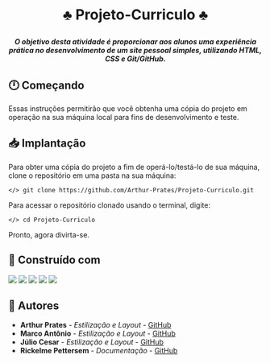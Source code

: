 # <p align="center">♣️ Projeto-Curriculo ♣️</p>

<b><em><p align="center">  O objetivo desta atividade é proporcionar aos alunos
uma experiência prática no desenvolvimento de um
site pessoal simples, utilizando HTML, CSS e
Git/GitHub. </p></em></b>


## 🕛 Começando

Essas instruções permitirão que você obtenha uma cópia do projeto em operação na sua máquina local para fins de desenvolvimento e teste.

## 📥 Implantação

Para obter uma cópia do projeto a fim de operá-lo/testá-lo de sua máquina, clone o repositório em uma pasta na sua máquina:

```
</> git clone https://github.com/Arthur-Prates/Projeto-Curriculo.git
```
Para acessar o repositório clonado usando o terminal, digite:
```
</> cd Projeto-Curriculo
```
Pronto, agora divirta-se.

## 🔧 Construído com

<div> 
  <a href="https://github.com" target="_blank"><img src="https://img.shields.io/badge/GitHub-100000?style=for-the-badge&logo=github&logoColor=white" target="_blank"></a>
  <a target="_blank"><img src="https://img.shields.io/badge/CSS-239120?&style=for-the-badge&logo=css3&logoColor=white" target="_blank"></a>
 	<a target="_blank"><img src="https://img.shields.io/badge/HTML-239120?style=for-the-badge&logo=html5&logoColor=white" target="_blank"></a>
  <a href="https://getbootstrap.com/docs/5.1/getting-started/introduction/" target="_blank"><img src="https://img.shields.io/badge/Bootstrap-563D7C?style=for-the-badge&logo=bootstrap&logoColor=white" target="_blank"></a> 
  <a href="https://code.visualstudio.com" target="_blank"><img src="https://img.shields.io/badge/Visual_Studio_Code-0078D4?style=for-the-badge&logo=visual%20studio%20code&logoColor=white" target="_blank"></a> 
  
</div>

## 👥 Autores

* **Arthur Prates** - *Estilização e Layout* - [GitHub](https://github.com/Arthur-Prates)
* **Marco Antônio** - *Estilização e Layout* - [GitHub](https://github.com/MarcoAntonioNobre)
* **Júlio Cesar** - *Estilização e Layout* - [GitHub](https://github.com/CBUMdino1)
* **Rickelme Pettersem** - *Documentação* - [GitHub](https://github.com/rickelmeribeiro)
